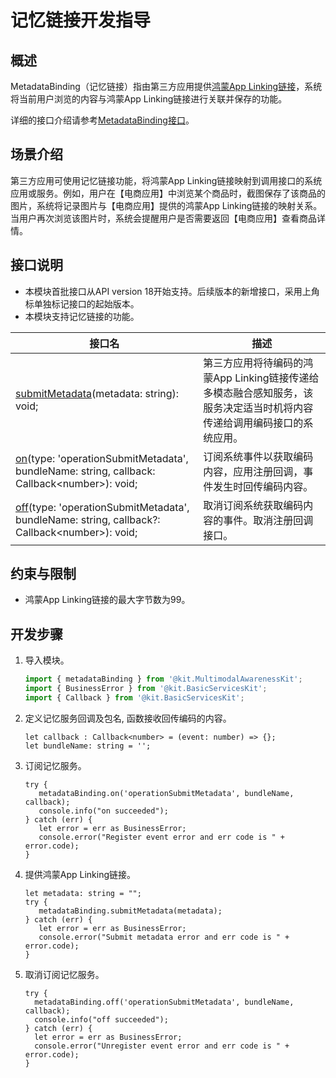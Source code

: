 # 记忆链接开发指导
<!--Kit: Multimodal Awareness Kit-->
<!--Subsystem: MultimodalAwareness-->
<!--Owner: @dilligencer-->
<!--Designer: @zou_ye-->
<!--Tester: @judan-->
<!--Adviser: @hu-zhiqiong-->

## 概述

MetadataBinding（记忆链接）指由第三方应用提供[鸿蒙App Linking链接](https://developer.huawei.com/consumer/cn/doc/harmonyos-guides/applinking-introduction)，系统将当前用户浏览的内容与鸿蒙App Linking链接进行关联并保存的功能。

详细的接口介绍请参考[MetadataBinding接口](../../reference/apis-multimodalawareness-kit/js-apis-awareness-metadataBinding.md)。

## 场景介绍

第三方应用可使用记忆链接功能，将鸿蒙App Linking链接映射到调用接口的系统应用或服务。例如，用户在【电商应用】中浏览某个商品时，截图保存了该商品的图片，系统将记录图片与【电商应用】提供的鸿蒙App Linking链接的映射关系。当用户再次浏览该图片时，系统会提醒用户是否需要返回【电商应用】查看商品详情。

## 接口说明

  - 本模块首批接口从API version 18开始支持。后续版本的新增接口，采用上角标单独标记接口的起始版本。
  - 本模块支持记忆链接的功能。

| 接口名                                                       | 描述                                   |
| ------------------------------------------------------------ | -------------------------------------- |
| [submitMetadata](../../reference/apis-multimodalawareness-kit/js-apis-awareness-metadataBinding.md#metadatabindingsubmitmetadata)(metadata: string): void; | 第三方应用将待编码的鸿蒙App Linking链接传递给多模态融合感知服务，该服务决定适当时机将内容传递给调用编码接口的系统应用。 |
| [on](../../reference/apis-multimodalawareness-kit/js-apis-awareness-metadataBinding.md#metadatabindingonoperationsubmitmetadata)(type: 'operationSubmitMetadata', bundleName: string, callback: Callback&lt;number&gt;): void; | 订阅系统事件以获取编码内容，应用注册回调，事件发生时回传编码内容。|
| [off](../../reference/apis-multimodalawareness-kit/js-apis-awareness-metadataBinding.md#metadatabindingoffoperationsubmitmetadata)(type: 'operationSubmitMetadata', bundleName: string, callback?: Callback&lt;number&gt;): void; | 取消订阅系统获取编码内容的事件。取消注册回调接口。|
  
## 约束与限制

  - 鸿蒙App Linking链接的最大字节数为99。

## 开发步骤

1. 导入模块。

   ```ts
   import { metadataBinding } from '@kit.MultimodalAwarenessKit';
   import { BusinessError } from '@kit.BasicServicesKit';
   import { Callback } from '@kit.BasicServicesKit';
   ```
   <!-- @[import_the_metadata_binding_module](https://gitcode.com/openharmony/applications_app_samples/blob/master/code/DocsSample/Stationary/MetadataBinding/entry/src/main/ets/pages/Index.ets) -->

2. 定义记忆服务回调及包名, 函数接收回传编码的内容。   

   ```
   let callback : Callback<number> = (event: number) => {};
   let bundleName: string = '';
   ```
   <!-- @[metadata_binding_parameter](https://gitcode.com/openharmony/applications_app_samples/blob/master/code/DocsSample/Stationary/MetadataBinding/entry/src/main/ets/pages/Index.ets) -->

3. 订阅记忆服务。

   ```
   try {
      metadataBinding.on('operationSubmitMetadata', bundleName, callback);  
      console.info("on succeeded");
   } catch (err) {
      let error = err as BusinessError;
      console.error("Register event error and err code is " + error.code);
   }
   ```
   <!-- @[metadata_binding_subscribe](https://gitcode.com/openharmony/applications_app_samples/blob/master/code/DocsSample/Stationary/MetadataBinding/entry/src/main/ets/pages/Index.ets) -->

4. 提供鸿蒙App Linking链接。

   ```
   let metadata: string = "";
   try {
      metadataBinding.submitMetadata(metadata);
   } catch (err) {
      let error = err as BusinessError;
      console.error("Submit metadata error and err code is " + error.code);
   }
   ```
   <!-- @[metadata_binding_submit](https://gitcode.com/openharmony/applications_app_samples/blob/master/code/DocsSample/Stationary/MetadataBinding/entry/src/main/ets/pages/Index.ets) -->

5. 取消订阅记忆服务。

   ```
   try {
     metadataBinding.off('operationSubmitMetadata', bundleName, callback);
     console.info("off succeeded");
   } catch (err) {
     let error = err as BusinessError;
     console.error("Unregister event error and err code is " + error.code);
   }
   ```
   <!-- @[metadata_binding_unsubscribe](https://gitcode.com/openharmony/applications_app_samples/blob/master/code/DocsSample/Stationary/MetadataBinding/entry/src/main/ets/pages/Index.ets) -->